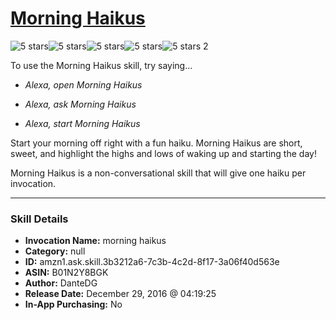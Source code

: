# [Morning Haikus](http://alexa.amazon.com/#skills/amzn1.ask.skill.3b3212a6-7c3b-4c2d-8f17-3a06f40d563e)
![5 stars](../../images/ic_star_black_18dp_1x.png)![5 stars](../../images/ic_star_black_18dp_1x.png)![5 stars](../../images/ic_star_black_18dp_1x.png)![5 stars](../../images/ic_star_black_18dp_1x.png)![5 stars](../../images/ic_star_black_18dp_1x.png) 2

To use the Morning Haikus skill, try saying...

* *Alexa, open Morning Haikus*

* *Alexa, ask Morning Haikus*

* *Alexa, start Morning Haikus*

Start your morning off right with a fun haiku. Morning Haikus are short, sweet, and highlight the highs and lows of waking up and starting the day!

Morning Haikus is a non-conversational skill that will give one haiku per invocation.

***

### Skill Details

* **Invocation Name:** morning haikus
* **Category:** null
* **ID:** amzn1.ask.skill.3b3212a6-7c3b-4c2d-8f17-3a06f40d563e
* **ASIN:** B01N2Y8BGK
* **Author:** DanteDG
* **Release Date:** December 29, 2016 @ 04:19:25
* **In-App Purchasing:** No

